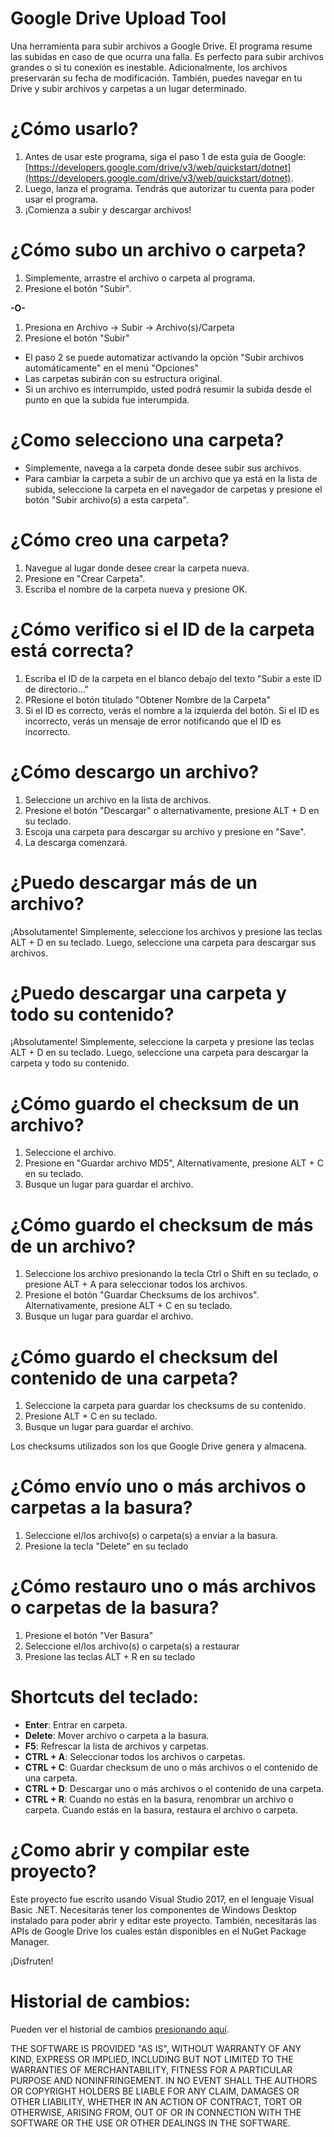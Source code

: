 # Google Drive Upload Tool
Una herramienta para subir archivos a Google Drive. El programa resume las subidas en caso de que ocurra una falla. Es perfecto para subir archivos grandes o si tu conexión es inestable. Adicionalmente, los archivos preservarán su fecha de modificación. También, puedes navegar en tu Drive y subir archivos y carpetas a un lugar determinado.

# ¿Cómo usarlo?
1. Antes de usar este programa, siga el paso 1 de esta guía de Google: [https://developers.google.com/drive/v3/web/quickstart/dotnet](https://developers.google.com/drive/v3/web/quickstart/dotnet).
2. Luego, lanza el programa. Tendrás que autorizar tu cuenta para poder usar el programa.
3. ¡Comienza a subir y descargar archivos!

# ¿Cómo subo un archivo o carpeta?
1. Simplemente, arrastre el archivo o carpeta al programa.
2. Presione el botón "Subir".

**-O-**

1. Presiona en Archivo -> Subir -> Archivo(s)/Carpeta
2. Presione el botón "Subir"

* El paso 2 se puede automatizar activando la opción "Subir archivos automáticamente" en el menú "Opciones"
* Las carpetas subirán con su estructura original.
* Si un archivo es interrumpido, usted podrá resumir la subida desde el punto en que la subida fue interumpida.

# ¿Como selecciono una carpeta?
* Simplemente, navega a la carpeta donde desee subir sus archivos.
* Para cambiar la carpeta a subir de un archivo que ya está en la lista de subida, seleccione la carpeta en el navegador de carpetas y presione el botón "Subir archivo(s) a esta carpeta".

# ¿Cómo creo una carpeta?
1. Navegue al lugar donde desee crear la carpeta nueva.
2. Presione en "Crear Carpeta".
3. Escriba el nombre de la carpeta nueva y presione OK.

# ¿Cómo verifico si el ID de la carpeta está correcta?
1. Escriba el ID de la carpeta en el blanco debajo del texto "Subir a este ID de directorio..."
2. PResione el botón titulado "Obtener Nombre de la Carpeta"
3. Si el ID es correcto, verás el nombre a la izquierda del botón. Si el ID es incorrecto, verás un mensaje de error notificando que el ID es incorrecto.

# ¿Cómo descargo un archivo?
1. Seleccione un archivo en la lista de archivos.
2. Presione el botón "Descargar" o alternativamente, presione ALT + D en su teclado.
3. Escoja una carpeta para descargar su archivo y presione en "Save".
4. La descarga comenzará.

# ¿Puedo descargar más de un archivo?
¡Absolutamente! Simplemente, seleccione los archivos y presione las teclas ALT + D en su teclado. Luego, seleccione una carpeta para descargar sus archivos.

# ¿Puedo descargar una carpeta y todo su contenido?
¡Absolutamente! Simplemente, seleccione la carpeta y presione las teclas ALT + D en su teclado. Luego, seleccione una carpeta para descargar la carpeta y todo su contenido.

# ¿Cómo guardo el checksum de un archivo?
1. Seleccione el archivo.
2. Presione en "Guardar archivo MD5", Alternativamente, presione ALT + C en su teclado.
3. Busque un lugar para guardar el archivo.

# ¿Cómo guardo el checksum de más de un archivo?
1. Seleccione los archivo presionando la tecla Ctrl o Shift en su teclado, o presione ALT + A para seleccionar todos los archivos.
2. Presione el botón "Guardar Checksums de los archivos". Alternativamente, presione ALT + C en su teclado.
3. Busque un lugar para guardar el archivo.

# ¿Cómo guardo el checksum del contenido de una carpeta?
1. Seleccione la carpeta para guardar los checksums de su contenido.
2. Presione ALT + C en su teclado.
3. Busque un lugar para guardar el archivo. 

Los checksums utilizados son los que Google Drive genera y almacena.

# ¿Cómo envío uno o más archivos o carpetas a la basura?
1. Seleccione el/los archivo(s) o carpeta(s) a enviar a la basura. 
2. Presione la tecla "Delete" en su teclado

# ¿Cómo restauro uno o más archivos o carpetas de la basura?
1. Presione el botón "Ver Basura"
1. Seleccione el/los archivo(s) o carpeta(s) a restaurar
2. Presione las teclas ALT + R en su teclado

# Shortcuts del teclado:
* **Enter**: Entrar en carpeta.
* **Delete**: Mover archivo o carpeta a la basura.
* **F5**: Refrescar la lista de archivos y carpetas.
* **CTRL + A**: Seleccionar todos los archivos o carpetas.
* **CTRL + C**: Guardar checksum de uno o más archivos o el contenido de una carpeta.
* **CTRL + D**: Descargar uno o más archivos o el contenido de una carpeta.
* **CTRL + R**: Cuando no estás en la basura, renombrar un archivo o carpeta. Cuando estás en la basura, restaura el archivo o carpeta.

# ¿Como abrir y compilar este proyecto?
Este proyecto fue escrito usando Visual Studio 2017, en el lenguaje Visual Basic .NET. Necesitarás tener los componentes de Windows Desktop instalado para poder abrir y editar este proyecto. También, necesitarás las APIs de Google Drive los cuales están disponibles en el NuGet Package Manager.

¡Disfruten!

# Historial de cambios:
Pueden ver el historial de cambios [presionando aquí](https://github.com/moisesmcardona/GoogleDriveUploadTool/blob/master/Google%20Drive%20Uploader1/Changelog.txt).

THE SOFTWARE IS PROVIDED "AS IS", WITHOUT WARRANTY OF ANY KIND, EXPRESS OR IMPLIED, INCLUDING BUT NOT LIMITED TO THE WARRANTIES OF MERCHANTABILITY, FITNESS FOR A PARTICULAR PURPOSE AND NONINFRINGEMENT. IN NO EVENT SHALL THE AUTHORS OR COPYRIGHT HOLDERS BE LIABLE FOR ANY CLAIM, DAMAGES OR OTHER LIABILITY, WHETHER IN AN ACTION OF CONTRACT, TORT OR OTHERWISE, ARISING FROM, OUT OF OR IN CONNECTION WITH THE SOFTWARE OR THE USE OR OTHER DEALINGS IN THE SOFTWARE.
